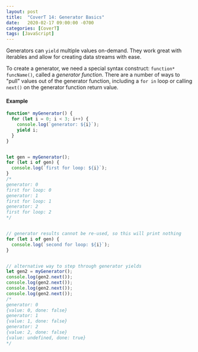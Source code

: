 ```yaml
---
layout: post
title:  "CoverT 14: Generator Basics"
date:   2020-02-17 09:00:00 -0700
categories: [CoverT]
tags: [JavaScript]
---
```


Generators can `yield` multiple values on-demand. They work great with iterables and allow for creating data streams with ease.

To create a generator, we need a special syntax construct: `function* funcName()`, called a _generator function_. There are a number of ways to "pull" values out of the generator function, including a `for in` loop or calling `next()` on the generator function return value.

#### Example

```javascript
function* myGenerator() {
  for (let i = 0; i < 3; i++) {
    console.log(`generator: ${i}`);
    yield i;
  }
}


let gen = myGenerator();
for (let i of gen) {
  console.log(`first for loop: ${i}`);
}
/*
generator: 0
first for loop: 0
generator: 1
first for loop: 1
generator: 2
first for loop: 2
*/


// generator results cannot be re-used, so this will print nothing
for (let i of gen) {
  console.log(`second for loop: ${i}`);
}


// alternative way to step through generator yields
let gen2 = myGenerator();
console.log(gen2.next());
console.log(gen2.next());
console.log(gen2.next());
console.log(gen2.next());
/*
generator: 0
{value: 0, done: false}
generator: 1
{value: 1, done: false}
generator: 2
{value: 2, done: false}
{value: undefined, done: true}
*/
```
